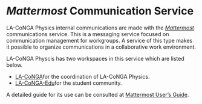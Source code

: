 # _Mattermost_ Communication Service

LA-CoNGA Physics internal communications are made with the [_Mattermost_]() communications service. This is a messaging service focused on communication management for workgroups. A service of this type makes it possible to organize communications in a collaborative work environment.

LA-CoNGA Physcis has two workspaces in this service which are listed below.

- [LA-CoNGA](https://mattermost.redclara.net/la-conga)for the coordination of LA-CoNGA Physics.
- [LA-CoNGA-Edu](https://mattermost.redclara.net/la-conga-edu)for the student community.

A detailed guide for its use can be consulted at [Mattermost User’s Guide](https://docs.mattermost.com/guides/user.html).
